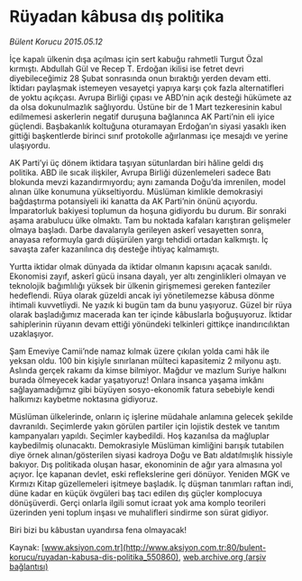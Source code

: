 # Rüyadan kâbusa dış politika

*Bülent Korucu 2015.05.12*

<div class="pNewsDetailMainContent" itemprop="articleBody">
 <p>
  İçe kapalı ülkenin dışa açılması için sert kabuğu rahmetli Turgut Özal kırmıştı. Abdullah Gül ve Recep T. Erdoğan ikilisi ise fetret devri diyebileceğimiz 28 Şubat sonrasında onun bıraktığı yerden devam etti. İktidarı paylaşmak istemeyen vesayetçi yapıya karşı çok fazla alternatifleri de yoktu açıkçası. Avrupa Birliği çıpası ve ABD’nin açık desteği hükümete az da olsa dokunulmazlık sağlıyordu. Üstüne bir de 1 Mart tezkeresinin kabul edilmemesi askerlerin negatif duruşuna bağlanınca AK Parti’nin eli iyice güçlendi. Başbakanlık koltuğuna oturamayan Erdoğan’ın siyasi yasaklı iken gittiği başkentlerde birinci sınıf protokolle ağırlanması içe mesajdı ve yerine ulaşıyordu.
 </p>
 <p>
  AK Parti’yi üç dönem iktidara taşıyan sütunlardan biri hâline geldi dış politika. ABD ile sıcak ilişkiler, Avrupa Birliği düzenlemeleri sadece Batı blokunda mevzi kazandırmıyordu; aynı zamanda Doğu’da imrenilen, model alınan ülke konumuna yükseltiyordu. Müslüman kimlikle demokrasiyi bağdaştırma potansiyeli iki kanatta da AK Parti’nin önünü açıyordu. İmparatorluk bakiyesi toplumun da hoşuna gidiyordu bu durum. Bir sonraki aşama arabulucu ülke olmaktı. Tam bu noktada kafaları karıştıran gelişmeler olmaya başladı. Darbe davalarıyla gerileyen askerî vesayetten sonra, anayasa reformuyla gardı düşürülen yargı tehdidi ortadan kalkmıştı. İç savaşta zafer kazanılınca dış desteğe ihtiyaç kalmamıştı.
 </p>
 <p>
  Yurtta iktidar olmak dünyada da iktidar olmanın kapısını açacak sanıldı. Ekonomisi zayıf, askerî gücü insana dayalı, yer altı zenginlikleri olmayan ve teknolojik bağımlılığı yüksek bir ülkenin girişmemesi gereken fanteziler hedeflendi. Rüya olarak güzeldi ancak iyi yönetilemezse kâbusa dönme ihtimali kuvvetliydi. Ne yazık ki bugün tam da bunu yaşıyoruz. Güzel bir rüya olarak başladığımız macerada kan ter içinde kâbuslarla boğuşuyoruz. İktidar sahiplerinin rüyanın devam ettiği yönündeki telkinleri gittikçe inandırıcılıktan uzaklaşıyor.
 </p>
 <p>
  Şam Emeviye Camii’nde namaz kılmak üzere çıkılan yolda cami hâk ile yeksan oldu. 100 bin kişiyle sınırlanan mülteci kapasitemiz 2 milyonu aştı. Aslında gerçek rakamı da kimse bilmiyor. Mağdur ve mazlum Suriye halkını burada ölmeyecek kadar yaşatıyoruz! Onlara insanca yaşama imkânı sağlayamadığımız gibi büyüyen sosyo-ekonomik fatura sebebiyle kendi halkımızı kaybetme noktasına gidiyoruz.
 </p>
 <p>
  Müslüman ülkelerinde, onların iç işlerine müdahale anlamına gelecek şekilde davranıldı. Seçimlerde yakın görülen partiler için lojistik destek ve tanıtım kampanyaları yapıldı. Seçimler kaybedildi. Hoş kazanılsa da mağluplar kaybedilmiş olunacaktı. Demokrasiyle Müslüman kimliğini barışık tutabilen diye örnek alınan/gösterilen siyasi kadroya Doğu ve Batı aldatılmışlık hissiyle bakıyor. Dış politikada oluşan hasar, ekonominin de ağır yara almasına yol açıyor. İçe kapanan devlet, eski reflekslerine geri dönüyor. Yeniden MGK ve Kırmızı Kitap güzellemeleri işitmeye başladık. İç düşman tanımları raftan indi, düne kadar en küçük övgüleri baş tacı edilen dış güçler komplocuya dönüşüverdi. Gerçi onlarla ilgili somut icraat yok ama komplo teorileri üzerinden yeni toplum inşası ve muhalifleri sindirme son sürat gidiyor.
 </p>
 <p>
  Biri bizi bu kâbustan uyandırsa fena olmayacak!
 </p>
</div>


Kaynak: [www.aksiyon.com.tr](http://www.aksiyon.com.tr:80/bulent-korucu/ruyadan-kabusa-dis-politika_550860), [web.archive.org (arşiv bağlantısı)](http://web.archive.org/web/20150519062649/http://www.aksiyon.com.tr:80/bulent-korucu/ruyadan-kabusa-dis-politika_550860)
